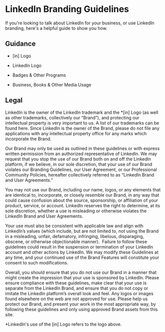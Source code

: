 **LinkedIn Branding Guidelines**
================================

If you're looking to talk about LinkedIn for your business, or use LinkedIn branding, here's a helpful guide to show you how.

**Guidance**
------------

* \[in\] Logo
    
* LinkedIn Logo
    
* Badges & Other Programs
    
* Business, Books & Other Media Usage
    

**Legal**
---------

LinkedIn is the owner of the LinkedIn trademark and the \*\[in\] Logo (as well as other trademarks, collectively our “Brand”), and protecting our intellectual property is very important to us. A list of our trademarks can be found here. Since LinkedIn is the owner of the Brand, please do not file any applications with any intellectual property office for any marks which incorporate the Brand.

Our Brand may only be used as outlined in these guidelines or with express written permission from an authorized representative of LinkedIn. We may request that you stop the use of our Brand both on and off the LinkedIn platform, if we believe, in our sole discretion, that your use of our Brand violates our Branding Guidelines, our User Agreement, or our Professional Community Policies, hereafter collectively referred to as “LinkedIn Brand and User Agreements.”

You may not use our Brand, including our name, logos, or any elements that are identical to, incorporate, or closely resemble our Brand, in any way that could cause confusion about the source, sponsorship, or affiliation of your product, service, or account. LinkedIn reserves the right to determine, at its sole discretion, whether a use is misleading or otherwise violates the LinkedIn Brand and User Agreements.

Your use must also be consistent with applicable law and align with LinkedIn’s values (which include, but are not limited to, not using the Brand in a misleading, unfair, defamatory, infringing, libelous, disparaging, obscene, or otherwise objectionable manner).  Failure to follow these guidelines could result in the suspension or termination of your LinkedIn account and other actions by LinkedIn. We may modify these Guidelines at any time, and your continued use of the Brand Features will constitute your consent to such modifications.

Overall, you should ensure that you do not use our Brand in a manner that might create the impression that your use is sponsored by LinkedIn. Please ensure compliance with these guidelines, make clear that your use is separate from the LinkedIn Brand, and ensure that you do not copy or imitate the LinkedIn platform’s overall look and feel. Any logos or images found elsewhere on the web are not approved for use. Please help us protect our Brand, and present your work in the most appropriate way, by following these guidelines and only using approved Brand assets from this site.

\*LinkedIn's use of the \[in\] Logo refers to the logo above.